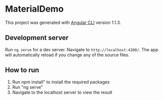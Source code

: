 # MaterialDemo

This project was generated with [Angular CLI](https://github.com/angular/angular-cli) version 1.1.3.

## Development server

Run `ng serve` for a dev server. Navigate to `http://localhost:4200/`. The app will automatically reload if you change any of the source files.

## How to run
1.  Run npm install" to install the required packages 
2.  Run "ng serve"
3.  Navigate to the localhost server to view the result
